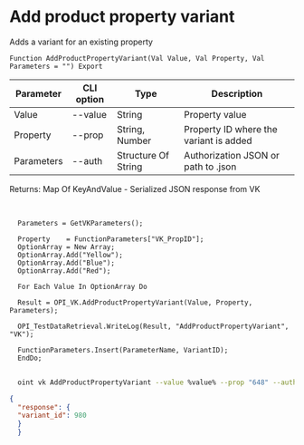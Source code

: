 ﻿---
sidebar_position: 5
---

# Add product property variant
 Adds a variant for an existing property



`Function AddProductPropertyVariant(Val Value, Val Property, Val Parameters = "") Export`

  | Parameter | CLI option | Type | Description |
  |-|-|-|-|
  | Value | --value | String | Property value |
  | Property | --prop | String, Number | Property ID where the variant is added |
  | Parameters | --auth | Structure Of String | Authorization JSON or path to .json |

  
  Returns:  Map Of KeyAndValue - Serialized JSON response from VK

<br/>




```bsl title="Code example"
  Parameters = GetVKParameters();
  
  Property    = FunctionParameters["VK_PropID"];
  OptionArray = New Array;
  OptionArray.Add("Yellow");
  OptionArray.Add("Blue");
  OptionArray.Add("Red");
  
  For Each Value In OptionArray Do
  
  Result = OPI_VK.AddProductPropertyVariant(Value, Property, Parameters);
  
  OPI_TestDataRetrieval.WriteLog(Result, "AddProductPropertyVariant", "VK");
  
  FunctionParameters.Insert(ParameterName, VariantID);
  EndDo;
```



```sh title="CLI command example"
    
  oint vk AddProductPropertyVariant --value %value% --prop "648" --auth "GetVKParameters()"

```

```json title="Result"
{
  "response": {
  "variant_id": 980
  }
  }
```
